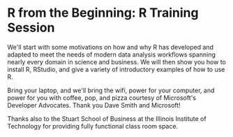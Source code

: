 # R from the Beginning: R Training Session

We'll start with some motivations on how and why R has developed and adapted to meet the needs of modern data analysis workflows spanning nearly every domain in science and business. We will then show you how to install R, RStudio, and give a variety of introductory examples of how to use R.

Bring your laptop, and we'll bring the wifi, power for your computer, and power for you with coffee, pop, and pizza courtesy of Microsoft's Developer Advocates. Thank you Dave Smith and Microsoft!

Thanks also to the Stuart School of Business at the Illinois Institute of Technology for providing fully functional class room space.
